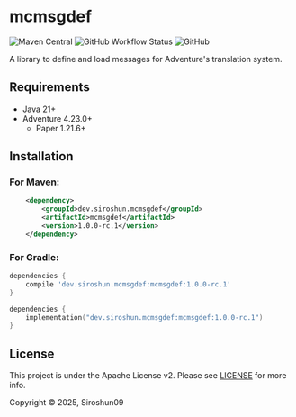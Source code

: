 # mcmsgdef

![Maven Central](https://img.shields.io/maven-central/v/dev.siroshun.mcmsgdef/mcmsgdef)
![GitHub Workflow Status](https://img.shields.io/github/actions/workflow/status/Siroshun09/mcmsgdef/build.yml?branch=master)
![GitHub](https://img.shields.io/github/license/Siroshun09/mcmsgdef)

A library to define and load messages for Adventure's translation system.

## Requirements

- Java 21+
- Adventure 4.23.0+
  - Paper 1.21.6+

## Installation

### For Maven:

```xml
    <dependency>
        <groupId>dev.siroshun.mcmsgdef</groupId>
        <artifactId>mcmsgdef</artifactId>
        <version>1.0.0-rc.1</version>
    </dependency>
```

### For Gradle:

```groovy
dependencies {
    compile 'dev.siroshun.mcmsgdef:mcmsgdef:1.0.0-rc.1'
}
```

```kotlin
dependencies {
    implementation("dev.siroshun.mcmsgdef:mcmsgdef:1.0.0-rc.1")
}
```

## License

This project is under the Apache License v2. Please see [LICENSE](LICENSE) for more info.

Copyright © 2025, Siroshun09
